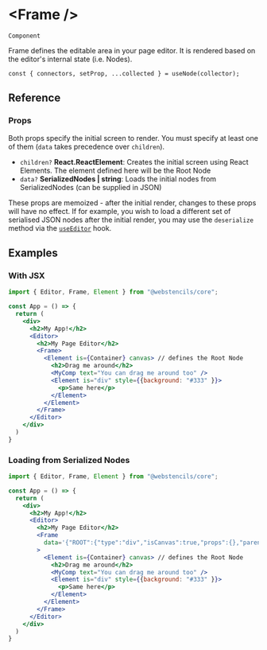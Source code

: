 # <Frame \/>

`Component`

Frame defines the editable area in your page editor.
It is rendered based on the editor's internal state (i.e. Nodes).

```tsx
const { connectors, setProp, ...collected } = useNode(collector);
```

## Reference

### Props

Both props specify the initial screen to render.
You must specify at least one of them (`data` takes precedence over `children`).

- `children?` **React.ReactElement**: Creates the initial screen using React Elements. The element defined here will be the Root Node
- `data?` **SerializedNodes | string**: Loads the initial nodes from SerializedNodes (can be supplied in JSON)

These props are memoized - after the initial render, changes to these props will have no effect.
If for example, you wish to load a different set of serialised JSON nodes after the initial render,
you may use the `deserialize` method via the [`useEditor`](./useEditor.md) hook.

## Examples

### With JSX

```jsx {9,10,16,17}
import { Editor, Frame, Element } from "@webstencils/core";

const App = () => {
  return (
    <div>
      <h2>My App!</h2>
      <Editor>
        <h2>My Page Editor</h2>
        <Frame> 
          <Element is={Container} canvas> // defines the Root Node
            <h2>Drag me around</h2>
            <MyComp text="You can drag me around too" />
            <Element is="div" style={{background: "#333" }}>
              <p>Same here</p>
            </Element>
          </Element>
        </Frame>
      </Editor>
    </div>
  )
}
```

### Loading from Serialized Nodes

```jsx {10}
import { Editor, Frame, Element } from "@webstencils/core";

const App = () => {
  return (
    <div>
      <h2>My App!</h2>
      <Editor>
        <h2>My Page Editor</h2>
        <Frame
          data='{"ROOT":{"type":"div","isCanvas":true,"props":{},"parent":null,"displayName":"div","custom":{},"nodes":["node-sdiwzXkvQ","node-rGFDi0G6m","node-yNBLMy5Oj"]},"node-sdiwzXkvQ":{"type":{"resolvedName":"Card"},"props":{},"parent":"ROOT","displayName":"Card","custom":{},"_childCanvas":{"main":"canvas-_EEw_eBD_","second":"canvas-lE4Ni9oIn"}}}'
        > 
          <Element is={Container} canvas> // defines the Root Node
            <h2>Drag me around</h2>
            <MyComp text="You can drag me around too" />
            <Element is="div" style={{background: "#333" }}>
              <p>Same here</p>
            </Element>
          </Element>
        </Frame>
      </Editor>
    </div>
  )
}
```
